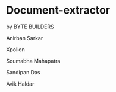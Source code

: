 # Document-extractor
by BYTE BUILDERS

Anirban Sarkar

Xpolion

Soumabha Mahapatra

Sandipan Das

Avik Haldar 
